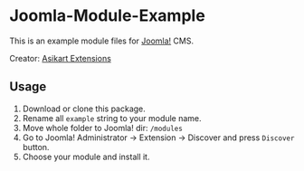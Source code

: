 Joomla-Module-Example
=====================

This is an example module files for [Joomla!](http://joomla.org/) CMS.

Creator: [Asikart Extensions](http://ext.asikart.com/)

Usage
-----

1. Download or clone this package.
2. Rename all `example` string to your module name.
3. Move whole folder to Joomla! dir: `/modules`
4. Go to Joomla! Administrator -> Extension -> Discover and press `Discover` button.
5. Choose your module and install it.